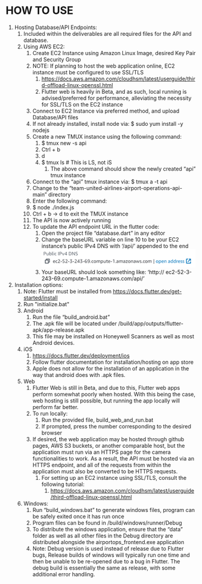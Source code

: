 # **HOW TO USE**

1.  Hosting Database/API Endpoints:
    1.  Included within the deliverables are all required files for the API and database.
    2.  Using AWS EC2:
        1.  Create EC2 Instance using Amazon Linux Image, desired Key Pair and Security Group
        2.  NOTE: If planning to host the web application online, EC2 instance must be configured to use SSL/TLS
            1.  <https://docs.aws.amazon.com/cloudhsm/latest/userguide/third-offload-linux-openssl.html>
            2.  Flutter web is heavily in Beta, and as such, local running is advised/preferred for performance, alleviating the necessity for SSL/TLS on the EC2 instance
        3.  Connect to EC2 Instance via preferred method, and upload Database/API files
        4.  If not already installed, install node via: $ sudo yum install -y nodejs
        5.  Create a new TMUX instance using the following command:
            1.  \$ tmux new -s api
            2.  Ctrl + b
            3.  d
            4.  $ tmux ls \# This is LS, not iS
                1.  The above command should show the newly created “api” tmux instance
        6.  Connect to the “api” tmux instance via: \$ tmux a -t api
        7.  Change to the “team-united-airlines-airport-operations-api-main” directory
        8.  Enter the following command:
        9.  \$ node ./index.js
        10. Ctrl + b -\> d to exit the TMUX instance
        11. The API is now actively running
        12. To update the API endpoint URL in the flutter code:
            1.  Open the project file “database.dart” in any editor
            2.  Change the baseURL variable on line 10 to be your EC2 instance’s public IPv4 DNS with ‘/api/’ appended to the end 
            ![](media/6e20440800b4422804fe1d36cbe0dbed.png)
            3.  Your baseURL should look something like: ‘http:// ec2-52-3-243-69.compute-1.amazonaws.com/api/’
2.  Installation options:
    1. Note: Flutter must be installed from <https://docs.flutter.dev/get-started/install>
    2. Run "initialize.bat" 
    1.  Android
        1.  Run the file “build_android.bat”
        2.  The .apk file will be located under /build/app/outputs/flutter-apk/app-release.apk
        3.  This file may be installed on Honeywell Scanners as well as most Android devices. 
    2.  iOS
        1.  <https://docs.flutter.dev/deployment/ios>
        2.  Follow flutter documentation for installation/hosting on app store
        3.  Apple does not allow for the installation of an application in the way that android does with .apk files.
    3.  Web
        1.  Flutter Web is still in Beta, and due to this, Flutter web apps perform somewhat poorly when hosted. With this being the case, web hosting is still possible, but running the app locally will perform far better.
        2.  To run locally:
            1.  Run the provided file, build_web_and_run.bat
            2.  If prompted, press the number corresponding to the desired browser
        3.  If desired, the web application may be hosted through github pages, AWS S3 buckets, or another comparable host, but the application must run via an HTTPS page for the camera functionalities to work. As a result, the API must be hosted via an HTTPS endpoint, and all of the requests from within the application must also be converted to be HTTPS requests.
            1.  For setting up an EC2 instance using SSL/TLS, consult the following tutorial:
                1.  <https://docs.aws.amazon.com/cloudhsm/latest/userguide/third-offload-linux-openssl.html>
    4.  Windows:
        1.  Run “build_windows.bat” to generate windows files, program can be safely exited once it has run once
        2.  Program files can be found in /build/windows/runner/Debug
        3.  To distribute the windows application, ensure that the “data” folder as well as all other files in the Debug directory are distributed alongside the airportops_frontend.exe application
        4.  Note: Debug version is used instead of release due to Flutter bugs, Release builds of windows will typically run one time and then be unable to be re-opened due to a bug in Flutter. The debug build is essentially the same as release, with some additional error handling.
